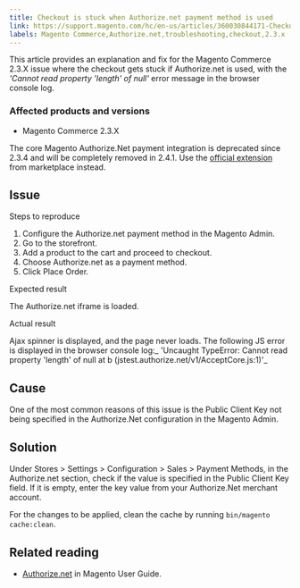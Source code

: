 ```yaml
---
title: Checkout is stuck when Authorize.net payment method is used
link: https://support.magento.com/hc/en-us/articles/360030844171-Checkout-is-stuck-when-Authorize-net-payment-method-is-used
labels: Magento Commerce,Authorize.net,troubleshooting,checkout,2.3.x
---
```


This article provides an explanation and fix for the Magento Commerce 2.3.X issue where the checkout gets stuck if Authorize.net is used, with the _'Cannot read property 'length' of null'_ error message in the browser console log.

### Affected products and versions

* Magento Commerce 2.3.X

<p class="info">The core Magento Authorize.Net payment integration is deprecated since 2.3.4 and will be completely removed in 2.4.1. Use the <a href="https://marketplace.magento.com/authorizenet-magento-module-authorizenet.html">official extension</a> from marketplace instead.</p>

## Issue

Steps to reproduce

1. Configure the Authorize.net payment method in the Magento Admin.
1. Go to the storefront.
1. Add a product to the cart and proceed to checkout.
1. Choose Authorize.net as a payment method.
1. Click Place Order.

Expected result

The Authorize.net iframe is loaded.

 Actual result 

Ajax spinner is displayed, and the page never loads.  The following JS error is displayed in the browser console log:_ 'Uncaught TypeError: Cannot read property 'length' of null at b (jstest.authorize.net/v1/AcceptCore.js:1)'_

## Cause

One of the most common reasons of this issue is the Public Client Key not being specified in the Authorize.Net configuration in the Magento Admin.

## Solution

Under Stores > Settings > Configuration > Sales > Payment Methods, in the Authorize.net section, check if the value is specified in the Public Client Key field. If it is empty, enter the key value from your Authorize.Net merchant account.

For the changes to be applied, clean the cache by running <code class="language-bash">bin/magento cache:clean</code>.

## Related reading

* [Authorize.net](https://docs.magento.com/m2/ee/user_guide/payment/authorize-net.html) in Magento User Guide.